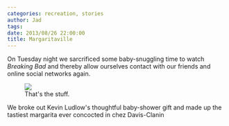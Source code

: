 ```yaml
---
categories: recreation, stories
author: Jad
tags: 
date: 2013/08/26 22:00:00
title: Margaritaville
---
```


On Tuesday night we sarcrificed some baby-snuggling time to watch *Breaking Bad* and thereby allow ourselves contact with our friends and online social networks again.

<figure>
<img src="/img/img_1853_medium.jpg" />
<figcaption>That's the stuff.</figcaption>
</figure>

We broke out Kevin Ludlow's thoughtful baby-shower gift and made up the tastiest margarita ever concocted in chez Davis-Clanin
